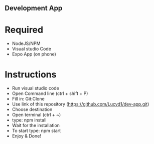 ## Development App 
# Required
- NodeJS/NPM
- Visual studio Code
- Expo App (on phone)

# Instructions
- Run visual studio code
- Open Command line (ctrl + shift + P)
- Fill in: Git:Clone
- Use link of this repository (https://github.com/Lucvd1/dev-app.git)
- Choose destination
- Open terminal (ctrl + ~)
- type: npm install
- Wait for the installation
- To start type: npm start
- Enjoy & Done!